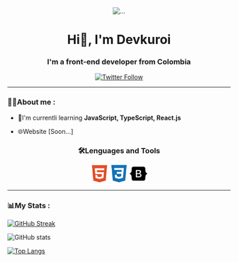 <div id="header" align="center">
	<img
		src="https://media.giphy.com/media/TJENfVBfw4GEtFLdbt/giphy.gif"
		alt="..."
	/>
	<h1>Hi👋, I'm Devkuroi</h1>
	<h3>I'm a front-end developer from Colombia</h3>
</div>
<div id="badges" align="center">
	<a href="">
		<img
			alt="Twitter Follow"
			src="https://img.shields.io/twitter/follow/kuroictm?color=green&logo=Twitter&style=flat-square"
		/>
	</a>
</div>

---

### 👨‍💻About me :

- 🌱I'm currentli learning **JavaScript, TypeScript, React.js**

- 🌐Website [Soon...]

<div align="center">
    <h3>🛠️Lenguages and Tools</h3>
    <div>
        <img src="https://github.com/devicons/devicon/blob/master/icons/html5/html5-plain.svg" alt="html" width="40px" height="40px">
        <img src="https://github.com/devicons/devicon/blob/master/icons/css3/css3-plain.svg" alt="css" width="40px" height="40px">
        <img src="https://github.com/devicons/devicon/blob/master/icons/bootstrap/bootstrap-plain.svg" alt="bootstrap" width="40px" height="40px">
    </div>
</div>

---

### 📊My Stats :

[![GitHub Streak](https://streak-stats.demolab.com?user=Devkuroi&theme=dark&border_radius=16)](https://git.io/streak-stats)

![GitHub stats](https://github-readme-stats.vercel.app/api?username=Devkuroi&show_icons=true&theme=tokyonight)

[![Top Langs](https://github-readme-stats.vercel.app/api/top-langs/?username=Devkuroi&tokyonight)](https://github.com/anuraghazra/github-readme-stats)
